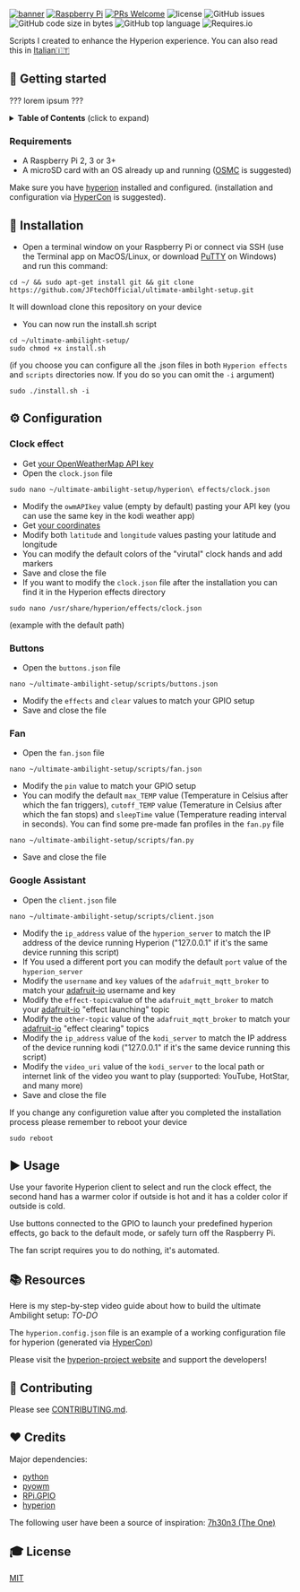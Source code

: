 [![banner](https://dl.dropboxusercontent.com/s/xbczn9daprt7q2i/banner.png?dl=0 "banner with JFtech logo & social")](https://linktr.ee/jftechofficial)
[![Raspberry Pi](https://img.shields.io/badge/made%20for-Raspberry%20Pi-red.svg)](https://www.raspberrypi.org) [![PRs Welcome](https://img.shields.io/badge/PRs-welcome-brightgreen.svg)](http://makeapullrequest.com) ![license](https://img.shields.io/github/license/JFtechOfficial/ultimate-ambilght-setup.svg) ![GitHub issues](https://img.shields.io/github/issues/JFtechOfficial/ultimate-ambilght-setup.svg) ![GitHub code size in bytes](https://img.shields.io/github/languages/code-size/JFtechOfficial/ultimate-ambilght-setup.svg) ![GitHub top language](https://img.shields.io/github/languages/top/JFtechOfficial/ultimate-ambilght-setup.svg) ![Requires.io](https://img.shields.io/requires/github/JFtechOfficial/ultimate-ambilght-setup.svg)

Scripts I created to enhance the Hyperion experience. You can also read this in [Italian🇮🇹](README-it-IT.md)

## 🚀 Getting started
??? lorem ipsum ???
<details>
 <summary><strong>Table of Contents</strong> (click to expand)</summary>

* [Getting started](#-getting-started)
* [Installation](#-installation)
* [Configuration](#️-configuration)
* [Usage](#️-usage)
* [Resources](#-resources)
* [Contributing](#-contributing)
* [Credits](#️-credits)
* [License](#-license)
</details>

### Requirements
* A Raspberry Pi 2, 3 or 3+
* A microSD card with an OS already up and running ([OSMC](https://osmc.tv/download/) is suggested)

Make sure you have [hyperion](https://hyperion-project.org) installed and configured. (installation and configuration via [HyperCon](https://hyperion-project.org/wiki/HyperCon-Information) is suggested).


## 💾 Installation
* Open a terminal window on your Raspberry Pi or connect via SSH (use the Terminal app on MacOS/Linux, or download [PuTTY](https://www.putty.org) on Windows) and run this command:
```shell
cd ~/ && sudo apt-get install git && git clone https://github.com/JFtechOfficial/ultimate-ambilght-setup.git
```
 It will download clone this repository on your device
 * You can now run the install.sh script
```shell
cd ~/ultimate-ambilight-setup/
sudo chmod +x install.sh
```
(if you choose you can configure all the .json files in both `Hyperion effects` and `scripts` directories now. If you do so you can omit the `-i` argument)
```shell
sudo ./install.sh -i
```

## ⚙️ Configuration


### Clock effect
* Get [your OpenWeatherMap API key](http://openweathermap.org/appid) 
* Open the `clock.json` file
```shell
sudo nano ~/ultimate-ambilight-setup/hyperion\ effects/clock.json
```
* Modify the `owmAPIkey` value (empty by default) pasting your API key (you can use the same key in the kodi weather app)
* Get [your coordinates](https://support.google.com/maps/answer/18539?co=GENIE.Platform%3DDesktop&hl=en&oco=1) 
* Modify both `latitude` and `longitude` values pasting your latitude and longitude
* You can modify the default colors of the "virutal" clock hands and add markers
* Save and close the file
* If you want to modify the `clock.json` file after the installation you can find it in the Hyperion effects directory
```shell
sudo nano /usr/share/hyperion/effects/clock.json
```
(example with the default path)

### Buttons
* Open the `buttons.json` file
```shell
nano ~/ultimate-ambilight-setup/scripts/buttons.json
```
* Modify the `effects` and `clear` values to match your GPIO setup
* Save and close the file

### Fan
* Open the `fan.json` file
```shell
nano ~/ultimate-ambilight-setup/scripts/fan.json
```
* Modify the `pin` value to match your GPIO setup
* You can modify the default `max_TEMP` value (Temperature in Celsius after which the fan triggers),
`cutoff_TEMP` value (Temerature in Celsius after which the fan stops) and `sleepTime` value (Temperature reading interval in seconds). You can find some pre-made fan profiles in the `fan.py` file
```shell
nano ~/ultimate-ambilight-setup/scripts/fan.py
```
* Save and close the file

### Google Assistant
* Open the `client.json` file
```shell
nano ~/ultimate-ambilight-setup/scripts/client.json
```
* Modify the `ip_address` value of the `hyperion_server` to match the IP address of the device running Hyperion ("127.0.0.1" if it's the same device running this script)
* If You used a different port you can modify the default `port` value of the `hyperion_server`
* Modify the `username` and `key` values of the `adafruit_mqtt_broker` to match your [adafruit-io](https://io.adafruit.com/) username and key
* Modify the `effect-topic`value of the `adafruit_mqtt_broker` to match your [adafruit-io](https://io.adafruit.com/) "effect launching" topic
* Modify the `other-topic` value of the `adafruit_mqtt_broker` to match your [adafruit-io](https://io.adafruit.com/) "effect clearing" topics
* Modify the `ip_address` value of the `kodi_server` to match the IP address of the device running kodi ("127.0.0.1" if it's the same device running this script)
* Modify the `video_uri` value of the `kodi_server` to the local path or internet link of the video you want to play (supported: YouTube, HotStar, and many more)
* Save and close the file


If you change any configuretion value after you completed the installation process please remember to reboot your device
```shell
sudo reboot
```

## ▶️ Usage

Use your favorite Hyperion client to select and run the clock effect, the second hand has a warmer color if outside is hot and it has a colder color if outside is cold.

Use buttons connected to the GPIO to launch your predefined hyperion effects, go back to the default mode, or safely turn off the Raspberry Pi.

The fan script requires you to do nothing, it's automated.


## 📚 Resources
Here is my step-by-step video guide about how to build the ultimate Ambilight setup: *TO-DO*

The `hyperion.config.json` file is an example of a working configuration file for hyperion (generated via [HyperCon](https://github.com/hyperion-project/hypercon))

Please visit the [hyperion-project website](https://hyperion-project.org) and support the developers!

## 🎁 Contributing

Please see [CONTRIBUTING.md](./CONTRIBUTING.md).

## ❤️ Credits

Major dependencies:
* [python](https://www.python.org)
* [pyowm](https://github.com/csparpa/pyowm)
* [RPi.GPIO](https://sourceforge.net/projects/raspberry-gpio-python/)
* [hyperion](https://github.com/hyperion-project/hyperion)

The following user have been a source of inspiration: [7h30n3 (The One)](https://github.com/7h30n3)


## 🎓 License

[MIT](http://webpro.mit-license.org/)


